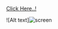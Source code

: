 [Click Here..!](https://aslihan06.github.io/IOS-Calculator/)

![Alt text]![screen](https://user-images.githubusercontent.com/98950958/169720719-9cc6c417-f76f-4fb4-b661-605cc582c4da.gif)
